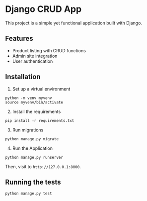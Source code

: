# Django CRUD App

This project is a simple yet functional application built with Django. 

## Features

- Product listing with CRUD functions
- Admin site integration
- User authentication

## Installation

1. Set up a virtual environment
```
python -m venv myvenv
source myvenv/bin/activate
```

2. Install the requirements
```
pip install -r requirements.txt
```

3. Run migrations
```
python manage.py migrate
```

4. Run the Application
```
python manage.py runserver
```
Then, visit to `http://127.0.0.1:8000`.

## Running the tests
```
python manage.py test
```

